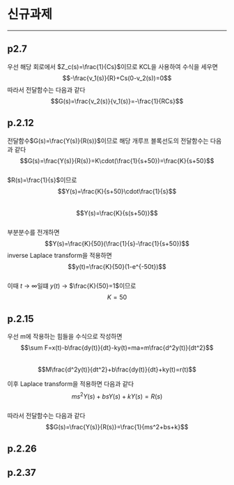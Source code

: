 # 신규과제  
---
  
## p2.7  
 우선 해당 회로에서 $Z_c(s)=\frac{1}{Cs}$이므로 KCL을 사용하여 수식을 세우면  
 $$-\frac{v_1(s)}{R}+Cs(0-v_2(s))=0$$
 따라서 전달함수는 다음과 같다
 $$G(s)=\frac{v_2(s)}{v_1(s)}=-\frac{1}{RCs}$$  
  
## p.2.12  
 전달함수$G(s)=\frac{Y(s)}{R(s)}$이므로 해당 개루프 블록선도의 전달함수는 다음과 같다  
 $$G(s)=\frac{Y(s)}{R(s)}=K\cdot(\frac{1}{s+50})=\frac{K}{s+50}$$  
 $R(s)=\frac{1}{s}$이므로  
 $$Y(s)=\frac{K}{s+50}\cdot\frac{1}{s}$$  
 $$Y(s)=\frac{K}{s(s+50)}$$  
 부분분수를 전개하면  
 $$Y(s)=\frac{K}{50}(\frac{1}{s}-\frac{1}{s+50})$$
 inverse Laplace transform을 적용하면
 $$y(t)=\frac{K}{50}(1-e^{-50t})$$  
 이때 $t$ &rarr; $\infty$일떄 $y(t)$ &rarr; $\frac{K}{50}=1$이므로  
 $$K=50$$
  
## p.2.15  
  우선 m에 작용하는 힘들을 수식으로 작성하면  
  $$\sum F=x(t)-b\frac{dy(t)}{dt}-ky(t)=ma=m\frac{d^2y(t)}{dt^2}$$  
  $$M\frac{d^2y(t)}{dt^2}+b\frac{dy(t)}{dt}+ky(t)=r(t)$$  

  이후 Laplace transform을 적용하면 다음과 같다
 $$ms^2Y(s)+bsY(s)+kY(s)=R(s)$$  
 따라서 전달함수는 다음과 같다
 $$G(s)=\frac{Y(s)}{R(s)}=\frac{1}{ms^2+bs+k}$$  


## p.2.26
  
## p.2.37
